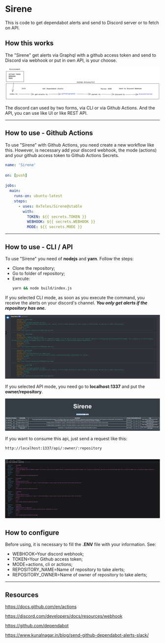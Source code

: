 # Sirene
This is code to get dependabot alerts and send to Discord server or to fetch on API.

## How this works

The "Sirene" get alerts via Graphql with a github access token and send to Discord via webhook or put in own API, is your choose.  

![](assets/images/works.png)

The discord can used by two forms, via CLI or via Github Actions. And the API, you can use like UI or like REST API.

-------------------------------
## How to use - Github Actions

To use "Sirene" with Github Actions, you need create a new workflow like this. However, is necessary add your discord webhook, the mode (actions) and your github access token to Github Actions Secrets.

```yaml
name: 'Sirene'

on: [push]

jobs:
  main:
    runs-on: ubuntu-latest
    steps:
      - uses: 0xTeles/Sirene@stable
        with:
          TOKEN: ${{ secrets.TOKEN }}
          WEBHOOK: ${{ secrets.WEBHOOK }}
          MODE: ${{ secrets.MODE }}

```
-------------------------------
## How to use - CLI / API

To use "Sirene" you need of **nodejs** and **yarn**. Follow the steps:

* Clone the repository;
* Go to folder of repository;
* Execute:
  ```bash 
  yarn && node build/index.js
   ```

If you selected CLI mode, as soon as you execute the command, you receive the alerts on your discord's channel. ***You only get alerts if the repository has one.***

![](assets/images/discord.png)


If you selected API mode, you need go to **localhost:1337** and put the **owner/repository**. 

![](assets/images/ui.png)


If you want to consume this api, just send a request like this:
```text
http://localhost:1337/api/:owner/:repository
```

![](assets/images/api.png)
-------------------------------

## How to configure

Before using, it is necessary to fill the **.ENV** file with your information. See:
* WEBHOOK=Your discord webhook;
* TOKEN=Your Github access token;
* MODE=actions, cli or actions;
* REPOSITORY_NAME=Name of repository to take alerts;
* REPOSITORY_OWNER=Name of owner of repository to take alerts;
-------------------------------
## Resources

https://docs.github.com/en/actions

https://discord.com/developers/docs/resources/webhook

https://github.com/dependabot

https://www.kunalnagar.in/blog/send-github-dependabot-alerts-slack/
